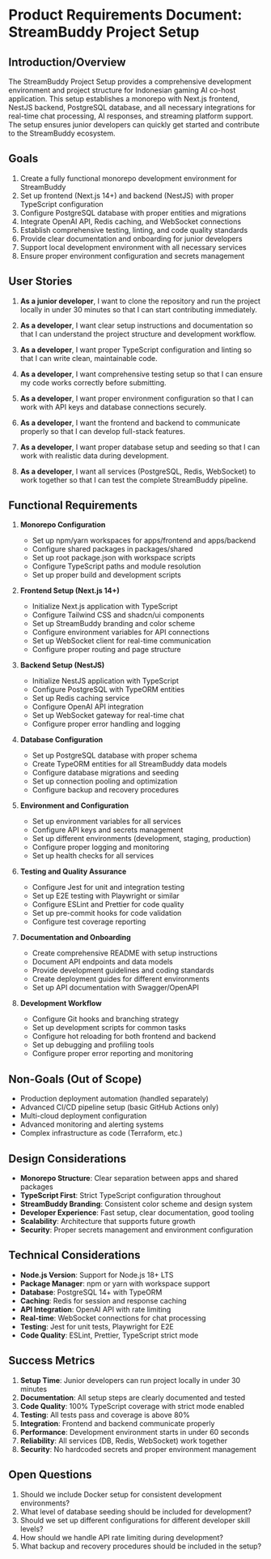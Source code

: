 # Product Requirements Document: StreamBuddy Project Setup

## Introduction/Overview

The StreamBuddy Project Setup provides a comprehensive development environment and project structure for Indonesian gaming AI co-host application. This setup establishes a monorepo with Next.js frontend, NestJS backend, PostgreSQL database, and all necessary integrations for real-time chat processing, AI responses, and streaming platform support. The setup ensures junior developers can quickly get started and contribute to the StreamBuddy ecosystem.

## Goals

1. Create a fully functional monorepo development environment for StreamBuddy
2. Set up frontend (Next.js 14+) and backend (NestJS) with proper TypeScript configuration
3. Configure PostgreSQL database with proper entities and migrations
4. Integrate OpenAI API, Redis caching, and WebSocket connections
5. Establish comprehensive testing, linting, and code quality standards
6. Provide clear documentation and onboarding for junior developers
7. Support local development environment with all necessary services
8. Ensure proper environment configuration and secrets management

## User Stories

1. **As a junior developer**, I want to clone the repository and run the project locally in under 30 minutes so that I can start contributing immediately.

2. **As a developer**, I want clear setup instructions and documentation so that I can understand the project structure and development workflow.

3. **As a developer**, I want proper TypeScript configuration and linting so that I can write clean, maintainable code.

4. **As a developer**, I want comprehensive testing setup so that I can ensure my code works correctly before submitting.

5. **As a developer**, I want proper environment configuration so that I can work with API keys and database connections securely.

6. **As a developer**, I want the frontend and backend to communicate properly so that I can develop full-stack features.

7. **As a developer**, I want proper database setup and seeding so that I can work with realistic data during development.

8. **As a developer**, I want all services (PostgreSQL, Redis, WebSocket) to work together so that I can test the complete StreamBuddy pipeline.

## Functional Requirements

1. **Monorepo Configuration**

   - Set up npm/yarn workspaces for apps/frontend and apps/backend
   - Configure shared packages in packages/shared
   - Set up root package.json with workspace scripts
   - Configure TypeScript paths and module resolution
   - Set up proper build and development scripts

2. **Frontend Setup (Next.js 14+)**

   - Initialize Next.js application with TypeScript
   - Configure Tailwind CSS and shadcn/ui components
   - Set up StreamBuddy branding and color scheme
   - Configure environment variables for API connections
   - Set up WebSocket client for real-time communication
   - Configure proper routing and page structure

3. **Backend Setup (NestJS)**

   - Initialize NestJS application with TypeScript
   - Configure PostgreSQL with TypeORM entities
   - Set up Redis caching service
   - Configure OpenAI API integration
   - Set up WebSocket gateway for real-time chat
   - Configure proper error handling and logging

4. **Database Configuration**

   - Set up PostgreSQL database with proper schema
   - Create TypeORM entities for all StreamBuddy data models
   - Configure database migrations and seeding
   - Set up connection pooling and optimization
   - Configure backup and recovery procedures

5. **Environment and Configuration**

   - Set up environment variables for all services
   - Configure API keys and secrets management
   - Set up different environments (development, staging, production)
   - Configure proper logging and monitoring
   - Set up health checks for all services

6. **Testing and Quality Assurance**

   - Configure Jest for unit and integration testing
   - Set up E2E testing with Playwright or similar
   - Configure ESLint and Prettier for code quality
   - Set up pre-commit hooks for code validation
   - Configure test coverage reporting

7. **Documentation and Onboarding**

   - Create comprehensive README with setup instructions
   - Document API endpoints and data models
   - Provide development guidelines and coding standards
   - Create deployment guides for different environments
   - Set up API documentation with Swagger/OpenAPI

8. **Development Workflow**
   - Configure Git hooks and branching strategy
   - Set up development scripts for common tasks
   - Configure hot reloading for both frontend and backend
   - Set up debugging and profiling tools
   - Configure proper error reporting and monitoring

## Non-Goals (Out of Scope)

- Production deployment automation (handled separately)
- Advanced CI/CD pipeline setup (basic GitHub Actions only)
- Multi-cloud deployment configuration
- Advanced monitoring and alerting systems
- Complex infrastructure as code (Terraform, etc.)

## Design Considerations

- **Monorepo Structure**: Clear separation between apps and shared packages
- **TypeScript First**: Strict TypeScript configuration throughout
- **StreamBuddy Branding**: Consistent color scheme and design system
- **Developer Experience**: Fast setup, clear documentation, good tooling
- **Scalability**: Architecture that supports future growth
- **Security**: Proper secrets management and environment configuration

## Technical Considerations

- **Node.js Version**: Support for Node.js 18+ LTS
- **Package Manager**: npm or yarn with workspace support
- **Database**: PostgreSQL 14+ with TypeORM
- **Caching**: Redis for session and response caching
- **API Integration**: OpenAI API with rate limiting
- **Real-time**: WebSocket connections for chat processing
- **Testing**: Jest for unit tests, Playwright for E2E
- **Code Quality**: ESLint, Prettier, TypeScript strict mode

## Success Metrics

1. **Setup Time**: Junior developers can run project locally in under 30 minutes
2. **Documentation**: All setup steps are clearly documented and tested
3. **Code Quality**: 100% TypeScript coverage with strict mode enabled
4. **Testing**: All tests pass and coverage is above 80%
5. **Integration**: Frontend and backend communicate properly
6. **Performance**: Development environment starts in under 60 seconds
7. **Reliability**: All services (DB, Redis, WebSocket) work together
8. **Security**: No hardcoded secrets and proper environment management

## Open Questions

1. Should we include Docker setup for consistent development environments?
2. What level of database seeding should be included for development?
3. Should we set up different configurations for different developer skill levels?
4. How should we handle API rate limiting during development?
5. What backup and recovery procedures should be included in the setup?
